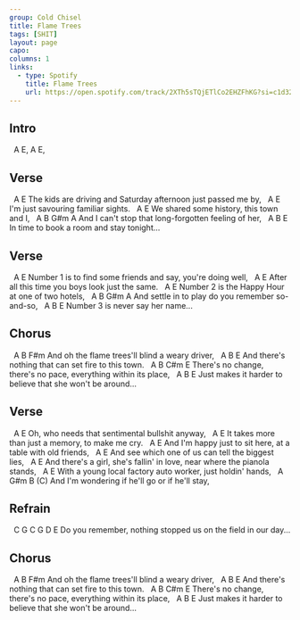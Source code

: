 ```yaml
---
group: Cold Chisel
title: Flame Trees
tags: [SHIT]
layout: page
capo: 
columns: 1
links: 
  - type: Spotify
    title: Flame Trees
    url: https://open.spotify.com/track/2XTh5sTQjETlCo2EHZFhKG?si=c1d322980acd42f9
---
```


## Intro

&nbsp; A E, A E,

## Verse

&nbsp;    A                                        E
The kids are driving and Saturday afternoon just passed me by,
&nbsp;    A                      E
I'm just savouring familiar sights.
&nbsp;    A                       E
We shared some history, this town and I,
&nbsp;    A             B                G#m               A
And I can't stop that long-forgotten feeling of her,
&nbsp;    A                   B              E
In time to book a room and stay tonight...

## Verse

&nbsp;    A                                     E
Number 1 is to find some friends and say, you're doing well,
&nbsp;    A                                  E
After all this time you boys look just the same.
&nbsp;    A                              E
Number 2 is the Happy Hour at one of two hotels,
&nbsp;    A                   B            G#m          A
And settle in to play do you remember so-and-so,
&nbsp;    A            B             E
Number 3 is never say her name...

## Chorus

&nbsp;           A              B             F#m
And oh the flame trees'll blind a weary driver,
&nbsp;           A                 B                E
And there's nothing that can set fire to this town.
&nbsp;           A                 B         C#m                E
There's no change, there's no pace, everything within its place,
&nbsp;           A          B                    E
Just makes it harder to believe that she won't be around...

## Verse

&nbsp;    A                               E
Oh, who needs that sentimental bullshit anyway,
&nbsp;    A                                     E
It takes more than just a memory, to make me cry.
&nbsp;    A                                     E
And I'm happy just to sit here, at a table with old friends,
&nbsp;    A                                                  E
And see which one of us can tell the biggest lies,
&nbsp;                   A                                           E
And there's a girl, she's fallin' in love, near where the pianola stands,
&nbsp;    A                                             E
With a young local factory auto worker, just holdin' hands,
&nbsp;             A                  G#m              B   (C)
And I'm wondering if he'll go or if he'll stay,

## Refrain

&nbsp;    C          G              C                 G            D     E
Do you remember, nothing stopped us on the field in our day...

## Chorus

&nbsp;           A              B             F#m
And oh the flame trees'll blind a weary driver,
&nbsp;           A                 B                E
And there's nothing that can set fire to this town.
&nbsp;           A                 B         C#m                E
There's no change, there's no pace, everything within its place,
&nbsp;           A          B                    E
Just makes it harder to believe that she won't be around...

